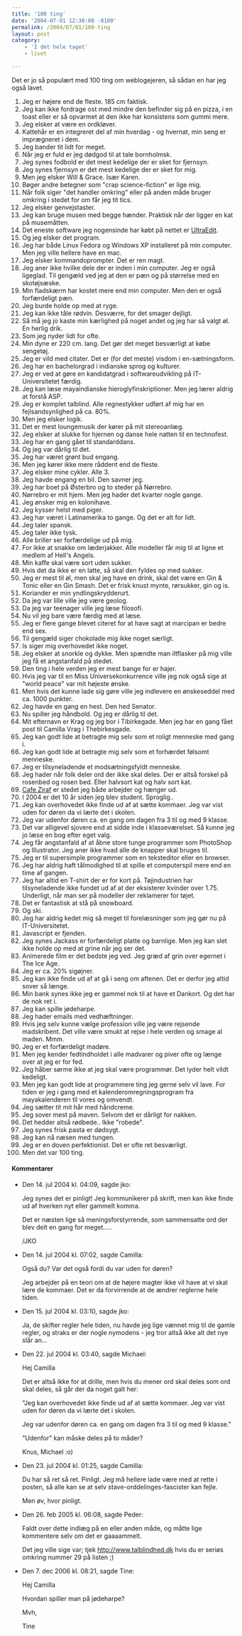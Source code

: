```yaml
---
title: '100 ting'
date: '2004-07-01 12:30:00 -0100'
permalink: /2004/07/01/100-ting
layout: post
category:
    - 'I det hele taget'
    - livet

---
```

Det er jo så populært med 100 ting om weblogejeren, så sådan en har jeg også lavet.

1. Jeg er højere end de fleste. 185 cm faktisk.
2. Jeg kan ikke fordrage ost med mindre den befinder sig på en pizza, i en toast eller er så opvarmet at den ikke har konsistens som gummi mere.
3. Jeg elsker at være en ordkløver.
4. Kattehår er en integreret del af min hverdag - og hvernat, min seng er imprægneret i dem.
5. Jeg bander tit lidt for meget.
6. Når jeg er fuld er jeg dødgod til at tale bornholmsk.
7. Jeg synes fodbold er det mest kedelige der er sket for fjernsyn.
8. Jeg synes fjernsyn er det mest kedelige der er sket for mig.
9. Men jeg elsker Will & Grace. Især Karen.
10. Bøger andre betegner som "crap science-fiction" er lige mig.
11. Når folk siger "det handler omkring" eller på anden måde bruger omkring i stedet for om får jeg tit tics.
12. Jeg elsker genvejstaster.
13. Jeg kan bruge musen med begge hænder. Praktisk når der ligger en kat på musemåtten.
14. Det eneste software jeg nogensinde har købt på nettet er [UltraEdit](http://www.ultraedit.com).
15. Og jeg elsker det program.
16. Jeg har både Linux Fedora og Windows XP installeret på min computer. Men jeg ville hellere have en mac.
17. Jeg elsker kommandoprompter. Det er ren magt.
18. Jeg aner ikke hvilke dele der er inden i min computer. Jeg er også ligeglad. Til gengæld ved jeg at den er pæn og på størrelse med en skotøjsæske.
19. Min fladskærm har kostet mere end min computer. Men den er også forfærdeligt pæn.
20. Jeg burde holde op med at ryge.
21. Jeg kan ikke tåle rødvin. Desværre, for det smager dejligt.
22. Så må jeg jo kaste min kærlighed på noget andet og jeg har så valgt øl. En herlig drik.
23. Som jeg nyder lidt for ofte.
24. Min dyne er 220 cm. lang. Det gør det meget besværligt at købe sengetøj.
25. Jeg er vild med citater. Det er (for det meste) visdom i en-sætningsform.
26. Jeg har en bachelorgrad i indianske sprog og kulturer.
27. Jeg er ved at gøre en kandidatgrad i softwareudvikling på IT-Universitetet færdig.
28. Jeg kan læse mayaindianske hieroglyfinskriptioner. Men jeg lærer aldrig at forstå ASP.
29. Jeg er komplet talblind. Alle regnestykker udført af mig har en fejlsandsynlighed på ca. 80%.
30. Men jeg elsker logik.
31. Det er mest loungemusik der kører på mit stereoanlæg.
32. Jeg elsker at slukke for hjernen og danse hele natten til en technofest.
33. Jeg har en gang gået til standarddans.
34. Og jeg var dårlig til det.
35. Jeg har været grønt bud engang.
36. Men jeg kører ikke mere råddent end de fleste.
37. Jeg elsker mine cykler. Alle 3.
38. Jeg havde engang en bil. Den savner jeg.
39. Jeg har boet på Østerbro og to steder på Nørrebro.
40. Nørrebro er mit hjem. Men jeg hader det kvarter nogle gange.
41. Jeg ønsker mig en kolonihave.
42. Jeg kysser helst med piger.
43. Jeg har været i Latinamerika to gange. Og det er alt for lidt.
44. Jeg taler spansk.
45. Jeg taler ikke tysk.
46. Alle briller ser forfærdelige ud på mig.
47. For ikke at snakke om læderjakker. Alle modeller får mig til at ligne et medlem af Hell's Angels.
48. Min kaffe skal være sort uden sukker.
49. Hvis det da ikke er en latte, så skal den fyldes op med sukker.
50. Jeg er mest til øl, men skal jeg have en drink, skal det være en Gin & Tonic eller en Gin Smash. Det er frisk knust mynte, rørsukker, gin og is.
51. Koriander er min yndlingskrydderurt.
52. Da jeg var lille ville jeg være geolog.
53. Da jeg var teenager ville jeg læse filosofi.
54. Nu vil jeg bare være færdig med at læse.
55. Jeg er flere gange blevet citeret for at have sagt at marcipan er bedre end sex.
56. Til gengæld siger chokolade mig ikke noget særligt.
57. Is siger mig overhovedet ikke noget.
58. Jeg elsker at snorkle og dykke. Men spændte man iltflasker på mig ville jeg få et angstanfald på stedet.
59. Den ting i hele verden jeg er mest bange for er hajer.
60. Hvis jeg var til en Miss Universekonkurrence ville jeg nok også sige at "world peace" var mit højeste ønske.
61. Men hvis det kunne lade sig gøre ville jeg indlevere en ønskeseddel med ca. 1000 punkter.
62. Jeg havde en gang en hest. Den hed Senator.
63. Nu spiller jeg håndbold. Og jeg er dårlig til det.
64. Mit efternavn er Krag og jeg bor i Tibirkegade. Men jeg har en gang fået post til Camilla Vrag i Thebirkesgade.
65. Jeg kan godt lide at betragte mig selv som et roligt menneske med gang i.
66. Jeg kan godt lide at betragte mig selv som et forhærdet følsomt menneske.
67. Jeg er tilsyneladende et modsætningsfyldt menneske.
68. Jeg hader når folk deler ord der ikke skal deles. Der er altså forskel på rosenbed og rosen bed. Eller halvsort kat og halv sort kat.
69. [Cafe Ziraf](http://www.cafe-ziraf.dk) er stedet jeg både arbejder og hænger ud.
70. I 2004 er det 10 år siden jeg blev student. Sproglig..
71. Jeg kan overhovedet ikke finde ud af at sætte kommaer. Jeg var vist uden for døren da vi lærte det i skolen.
72. Jeg var udenfor døren ca. en gang om dagen fra 3 til og med 9 klasse.
73. Det var alligevel sjovere end at sidde inde i klasseværelset. Så kunne jeg jo læse en bog efter eget valg.
74. Jeg får angstanfald af at åbne store tunge programmer som PhotoShop og Illustrator. Jeg aner ikke hvad alle de knapper skal bruges til.
75. Jeg er til supersimple programmer som en teksteditor eller en browser.
76. Jeg har aldrig haft tålmodighed til at spille et computerspil mere end en time af gangen.
77. Jeg har altid en T-shirt der er for kort på. Tøjindustrien har tilsyneladende ikke fundet ud af at der eksisterer kvinder over 1.75. Underligt, når man ser på modeller der reklamerer for tøjet.
78. Det er fantastisk at stå på snowboard.
79. Og ski.
80. Jeg har aldrig kedet mig så meget til forelæsninger som jeg gør nu på IT-Universitetet.
81. Javascript er fjenden.
82. Jeg synes Jackass er forfærdeligt platte og barnlige. Men jeg kan slet ikke holde op med at grine når jeg ser det.
83. Animerede film er det bedste jeg ved. Jeg græd af grin over egernet i The Ice Age.
84. Jeg er ca. 20% sigøjner.
85. Jeg kan ikke finde ud af at gå i seng om aftenen. Det er derfor jeg altid sover så længe.
86. Min bank synes ikke jeg er gammel nok til at have et Dankort. Og det har de nok ret i.
87. Jeg kan spille jødeharpe.
88. Jeg hader emails med vedhæftninger.
89. Hvis jeg selv kunne vælge profession ville jeg være rejsende madskribent. Det ville være smukt at rejse i hele verden og smage al maden. Mmm.
90. Jeg er et forfærdeligt madøre.
91. Men jeg kender fedtindholdet i alle madvarer og piver ofte og længe over at jeg er for fed.
92. Jeg håber sørme ikke at jeg skal være programmør. Det lyder helt vildt kedeligt.
93. Men jeg kan godt lide at programmere ting jeg gerne selv vil lave. For tiden er jeg i gang med et kalenderomregningsprogram fra mayakalenderen til vores og omvendt.
94. Jeg sætter tit mit hår med håndcreme.
95. Jeg sover mest på maven. Selvom det er dårligt for nakken.
96. Det hedder altså rødbede.. Ikke "robede".
97. Jeg synes frisk pasta er dødsygt.
98. Jeg kan nå næsen med tungen.
99. Jeg er en doven perfektionist. Det er ofte ret besværligt.
100. Men det var 100 ting.
<div class="vintage-comments">
<h4>Kommentarer </h4>
<ul class="vintage-comments-list"><li>
<p class="comment-meta">Den <time pubdate datetime="2004-07-14T16:09:14+02:00">14. jul 2004 kl.  04:09</time>, sagde jko:</p>
<p>Jeg synes det er pinligt! Jeg kommunikerer på skrift, men kan ikke finde ud af hverken nyt eller gammelt komma.</p>
<p>Det er næsten lige så meningsforstyrrende, som sammensatte ord der blev delt en gang for meget.....</p>
<p>/JKO</p>
</li>

<li>
<p class="comment-meta">Den <time pubdate datetime="2004-07-14T19:02:03+02:00">14. jul 2004 kl.  07:02</time>, sagde Camilla:</p>
<p>Også du? Var det også fordi du var uden for døren?</p>
<p>Jeg arbejder på en teori om at de højere magter ikke vil have at vi skal lære de kommaer. Det er da forvirrende at de ændrer reglerne hele tiden.</p>
</li>

<li>
<p class="comment-meta">Den <time pubdate datetime="2004-07-15T15:10:02+02:00">15. jul 2004 kl.  03:10</time>, sagde jko:</p>
<p>Ja, de skifter regler hele tiden, nu havde jeg lige vænnet mig til de gamle regler, og straks er der nogle nymodens - jeg tror altså ikke alt det nye slår an...</p>
</li>

<li>
<p class="comment-meta">Den <time pubdate datetime="2004-07-22T15:40:14+02:00">22. jul 2004 kl.  03:40</time>, sagde Michael:</p>
<p>Hej Camilla</p>
<p>Det er altså ikke for at drille, men hvis du mener ord skal deles som ord skal deles, så går der da noget galt her:</p>
<p>"Jeg kan overhovedet ikke finde ud af at sætte kommaer. Jeg var vist uden for døren da vi lærte det i skolen.</p>
<p>Jeg var udenfor døren ca. en gang om dagen fra 3 til og med 9 klasse."</p>
<p>"Udenfor" kan måske deles på to måder?</p>
<p>Knus, Michael :o)</p>
</li>

<li>
<p class="comment-meta">Den <time pubdate datetime="2004-07-23T13:25:57+02:00">23. jul 2004 kl.  01:25</time>, sagde Camilla:</p>
<p>Du har så ret så ret. Pinligt. Jeg må hellere lade være med at rette i posten, så alle kan se at selv stave-orddelinges-fascister kan fejle.</p>
<p>Men øv, hvor pinligt.</p>
</li>

<li>
<p class="comment-meta">Den <time pubdate datetime="2005-02-26T18:08:44+01:00">26. feb 2005 kl.  06:08</time>, sagde Peder:</p>
<p>Faldt over dette indlæg på en eller anden måde, og måtte lige kommentere selv om det er gaaaammelt.</p>
<p>Det jeg ville sige var; tjek <a href="http://www.talblindhed.dk">http://www.talblindhed.dk</a> hvis du er seriøs omkring nummer 29 på listen ;)</p>
</li>

<li>
<p class="comment-meta">Den <time pubdate datetime="2006-12-07T20:21:53+01:00">7. dec 2006 kl.  08:21</time>, sagde Tine:</p>
<p>Hej Camilla</p>
<p>Hvordan spiller man på jødeharpe?</p>
<p>Mvh,</p>
<p>Tine</p>
</li>
</ul>
</div>
